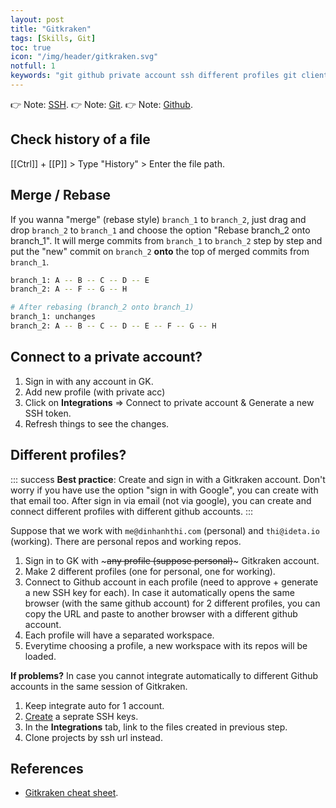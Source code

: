 ```yaml
---
layout: post
title: "Gitkraken"
tags: [Skills, Git]
toc: true
icon: "/img/header/gitkraken.svg"
notfull: 1
keywords: "git github private account ssh different profiles git client token ideta generate gitkraken kraken"
---
```


👉 Note: [SSH](/ssh/).
👉 Note: [Git](/git/).
👉 Note: [Github](/github/).

## Check history of a file

[[Ctrl]] + [[P]] > Type "History" > Enter the file path.

## Merge / Rebase

If you wanna "merge" (rebase style) `branch_1` to `branch_2`, just drag and drop `branch_2` to `branch_1` and choose the option "Rebase branch_2 onto branch_1". It will merge commits from `branch_1` to `branch_2` step by step and put the "new" commit on `branch_2` **onto** the top of merged commits from `branch_1`.

``` bash
branch_1: A -- B -- C -- D -- E
branch_2: A -- F -- G -- H

# After rebasing (branch_2 onto branch_1)
branch_1: unchanges
branch_2: A -- B -- C -- D -- E -- F -- G -- H
```

## Connect to a private account?

1. Sign in with any account in GK.
2. Add new profile (with private acc)
3. Click on **Integrations** => Connect to private account & Generate a new SSH token.
4. Refresh things to see the changes.

## Different profiles?

::: success
**Best practice**: Create and sign in with a Gitkraken account. Don't worry if you have use the option "sign in with Google", you can create with that email too. After sign in via email (not via google), you can create and connect different profiles with different github accounts.
:::

Suppose that we work with `me@dinhanhthi.com` (personal) and `thi@ideta.io` (working). There are personal repos and working repos.

1. Sign in to GK with ~~~any profile (suppose personal)~~~ Gitkraken account.
2. Make 2 different profiles (one for personal, one for working).
3. Connect to Github account in each profile (need to approve + generate a new SSH key for each). In case it automatically opens the same browser (with the same github account) for 2 different profiles, you can copy the URL and paste to another browser with a different github account.
4. Each profile will have a separated workspace.
5. Everytime choosing a profile, a new workspace with its repos will be loaded.

**If problems?** In case you cannot integrate automatically to different Github accounts in the same session of Gitkraken.

1. Keep integrate auto for 1 account.
2. [Create](/ssh/) a seprate SSH keys.
3. In the **Integrations** tab, link to the files created in previous step.
4. Clone projects by ssh url instead.

## References

- [Gitkraken cheat sheet](https://www.gitkraken.com/downloads/gitkraken-git-gui-cheat-sheet.pdf).